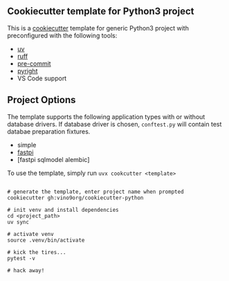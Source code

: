 ## Cookiecutter template for Python3 project

This is a [cookiecutter](https://www.cookiecutter.io/) template for generic Python3 project with preconfigured with the following tools:

* [uv](https://docs.astral.sh/uv/)
* [ruff](https://docs.astral.sh/ruff/)
* [pre-commit](https://pre-commit.com/)
* [pyright](https://github.com/microsoft/pyright)
* VS Code support

## Project Options
The template supports the following application types with or without database drivers. If database driver is chosen, ```conftest.py``` will contain test databae preparation fixtures.

* simple
* [fastpi](https://quart.palletsprojects.com/en/latest/)
* [fastpi sqlmodel alembic]


To use the template, simply run ```uvx cookcutter <template>```

```

# generate the template, enter project name when prompted
cookiecutter gh:vino9org/cookiecutter-python

# init venv and install dependencies
cd <project_path>
uv sync

# activate venv
source .venv/bin/activate

# kick the tires...
pytest -v

# hack away!

```
